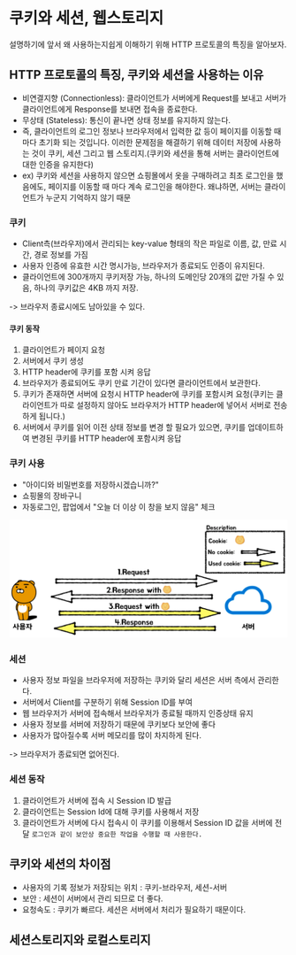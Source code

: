 # 쿠키와 세션, 웹스토리지

설명하기에 앞서 왜 사용하는지쉽게 이해하기 위해 HTTP 프로토콜의 특징을 알아보자.

## HTTP 프로토콜의 특징, 쿠키와 세션을 사용하는 이유
- 비연결지향 (Connectionless): 클라이언트가 서버에게 Request를 보내고 서버가 클라이언트에게 Response를 보내면 접속을 종료한다.
- 무상태 (Stateless): 통신이 끝나면 상태 정보를 유지하지 않는다.
- 즉, 클라이언트의 로그인 정보나 브라우저에서 입력한 값 등이 페이지를 이동할 때 마다 초기화 되는 것입니다. 이러한 문제점을 해결하기 위해 데이터 저장에 사용하는 것이 쿠키, 세션 그리고 웹 스토리지.(쿠키와 세션을 통해 서버는 클라이언트에 대한 인증을 유지한다)
- ex) 쿠키와 세션을 사용하지 않으면 쇼핑몰에서 옷을 구매하려고 최초 로그인을 했음에도, 페이지를 이동할 때 마다 계속 로그인을 해야한다. 왜냐하면, 서버는 클라이언트가 누군지 기억하지 않기 때문

### 쿠키
- Client측(브라우저)에서 관리되는 key-value 형태의 작은 파일로 이름, 값, 만료 시간, 경로 정보를 가짐
- 사용자 인증에 유효한 시간 명시가능, 브라우저가 종료되도 인증이 유지된다.
- 클라이언트에 300개까지 쿠키저장 가능, 하나의 도메인당 20개의 값만 가질 수 있음, 하나의 쿠키값은 4KB 까지 저장.

-> 브라우저 종료시에도 남아있을 수 있다.

#### 쿠키 동작
1. 클라이언트가 페이지 요청
2. 서버에서 쿠키 생성
3. HTTP header에 쿠키를 포함 시켜 응답
4. 브라우저가 종료되어도 쿠키 만료 기간이 있다면 클라이언트에서 보관한다.
5. 쿠키가 존재하면 서버에 요청시 HTTP header에 쿠키를 포함시켜 요청(쿠키는 클라이언트가 따로 설정하지 않아도 브라우저가 HTTP header에 넣어서 서버로 전송하게 됩니다.)
6. 서버에서 쿠키를 읽어 이전 상태 정보를 변경 할 필요가 있으면, 쿠키를 업데이트하여 변경된 쿠키를 HTTP header에 포함시켜 응답

### 쿠키 사용
- "아이디와 비밀번호를 저장하시겠습니까?"
- 쇼핑몰의 장바구니
- 자동로그인, 팝업에서 "오늘 더 이상 이 창을 보지 않음" 체크

![cs](../../images/cs/img.png)

### 세션
- 사용자 정보 파일을 브라우저에 저장하는 쿠키와 달리 세션은 서버 측에서 관리한다.
- 서버에서 Client를 구분하기 위해 Session ID를 부여
- 웹 브라우저가 서버에 접속해서 브라우저가 종료될 때까지 인증상태 유지
- 사용자 정보를 서버에 저장하기 때문에 쿠키보다 보안에 좋다
- 사용자가 많아질수록 서버 메모리를 많이 차지하게 된다.

-> 브라우저가 종료되면 없어진다.

### 세션 동작
1. 클라이언트가 서버에 접속 시 Session ID 발급
2. 클라이언트는 Session Id에 대해 쿠키를 사용해서 저장
3. 클라이언트가 서버에 다시 접속시 이 쿠키를 이용해서 Session ID 값을 서버에 전달
```로그인과 같이 보안상 중요한 작업을 수행할 때 사용한다.```
   
## 쿠키와 세션의 차이점
- 사용자의 기록 정보가 저장되는 위치 : 쿠키-브라우저, 세션-서버
- 보안 : 세션이 서버에서 관리 되므로 더 좋다.
- 요청속도 : 쿠키가 빠르다. 세션은 서버에서 처리가 필요하기 때문이다.

## 세션스토리지와 로컬스토리지
